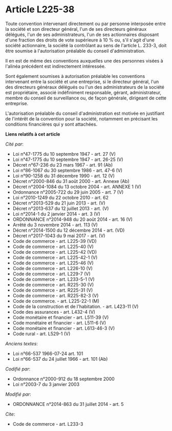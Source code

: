 # Article L225-38

Toute convention intervenant directement ou par personne interposée entre la société et son directeur général, l'un de ses
directeurs généraux délégués, l'un de ses administrateurs, l'un de ses actionnaires disposant d'une fraction des droits de
vote supérieure à 10 % ou, s'il s'agit d'une société actionnaire, la société la contrôlant au sens de l'article L. 233-3,
doit être soumise à l'autorisation préalable du conseil d'administration. 

Il en est de même des conventions auxquelles une des personnes visées à l'alinéa précédent est indirectement intéressée. 

Sont également soumises à autorisation préalable les conventions intervenant entre la société et une entreprise, si le
directeur général, l'un des directeurs généraux délégués ou l'un des administrateurs de la société est propriétaire, associé
indéfiniment responsable, gérant, administrateur, membre du conseil de surveillance ou, de façon générale, dirigeant de cette
entreprise.

L'autorisation préalable du conseil d'administration est motivée en justifiant de l'intérêt de la convention pour la société,
notamment en précisant les conditions financières qui y sont attachées.

**Liens relatifs à cet article**

_Cité par_:

  - Loi n°47-1775 du 10 septembre 1947 - art. 27 (V)
  - Loi n°47-1775 du 10 septembre 1947 - art. 26-25 (V)
  - Décret n°67-236 du 23 mars 1967 - art. 91 (Ab)
  - Loi n°86-1067 du 30 septembre 1986 - art. 47-6 (V)
  - Loi n°90-1258 du 31 décembre 1990 - art. 12 (V)
  - Décret n°2000-846 du 31 août 2000 - art. Annexe (Ab)
  - Décret n°2004-1084 du 13 octobre 2004 - art. ANNEXE 1 (V)
  - Ordonnance n°2005-722 du 29 juin 2005 - art. 7 (V)
  - Loi n°2010-1249 du 22 octobre 2010 - art. 62
  - Décret n°2013-529 du 21 juin 2013 - art. (V)
  - Décret n°2013-637 du 12 juillet 2013 - art. (V)
  - Loi n°2014-1 du 2 janvier 2014 - art. 3 (V)
  - ORDONNANCE n°2014-948 du 20 août 2014 - art. 16 (V)
  - Arrêté du 3 novembre 2014 - art. 113 (V)
  - Décret n°2014-1500 du 12 décembre 2014 - art. (VD)
  - Décret n°2017-1043 du 9 mai 2017 - art. (V)
  - Code de commerce - art. L225-39 (VD)
  - Code de commerce - art. L225-40 (V)
  - Code de commerce - art. L225-42 (VD)
  - Code de commerce - art. L225-42-1 (V)
  - Code de commerce - art. L225-46 (V)
  - Code de commerce - art. L226-10 (V)
  - Code de commerce - art. L229-7 (V)
  - Code de commerce - art. L233-5-1 (V)
  - Code de commerce - art. R225-30 (V)
  - Code de commerce - art. R225-31 (V)
  - Code de commerce - art. R225-82-3 (V)
  - Code de commerce. - art. L225-22-1 (M)
  - Code de la construction et de l'habitation. - art. L423-11 (V)
  - Code des assurances - art. L432-4 (V)
  - Code monétaire et financier - art. L511-39 (V)
  - Code monétaire et financier - art. L511-6 (V)
  - Code monétaire et financier - art. L613-46-3 (V)
  - Code rural - art. L529-1 (V)

_Anciens textes_:

  - Loi n°66-537 1966-07-24 art. 101
  - Loi n°66-537 du 24 juillet 1966 - art. 101 (Ab)

_Codifié par_:

  - Ordonnance n°2000-912 du 18 septembre 2000
  - Loi n°2003-7 du 3 janvier 2003

_Modifié par_:

  - ORDONNANCE n°2014-863 du 31 juillet 2014 - art. 5

_Cite_:

  - Code de commerce - art. L233-3
